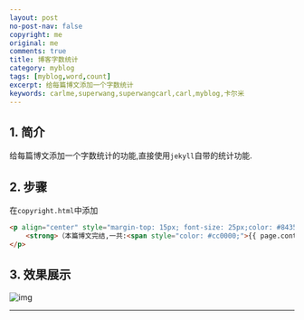 ```yaml
---
layout: post
no-post-nav: false 
copyright: me
original: me
comments: true
title: 博客字数统计
category: myblog
tags: [myblog,word,count]
excerpt: 给每篇博文添加一个字数统计
keywords: carlme,superwang,superwangcarl,carl,myblog,卡尔米
---
```


## 1. 简介

给每篇博文添加一个字数统计的功能,直接使用`jekyll`自带的统计功能.

## 2. 步骤

在`copyright.html`中添加

```html
<p align="center" style="margin-top: 15px; font-size: 25px;color: #843534;">
    <strong>（本篇博文完结,一共:<span style="color: #cc0000;">{{ page.content | number_of_words }} </span>字）</strong>
</p>
```

## 3. 效果展示

![img](../../assets/images/blog/2019/20190408233039.png)

***

